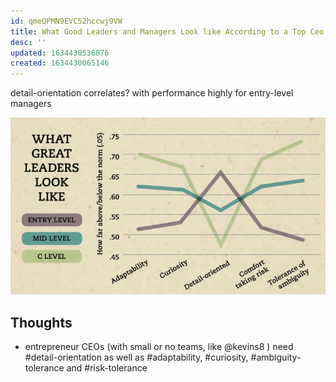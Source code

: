 ```yaml
---
id: qmeQPMN9EVC52hccwj9VW
title: What Good Leaders and Managers Look like According to a Top Ceo of 14 Years
desc: ''
updated: 1634430536876
created: 1634430065146
---
```


detail-orientation correlates? with performance highly for entry-level managers

![](/assets/images/2021-10-16-17-21-45.png)

## Thoughts

- entrepreneur CEOs (with small or no teams, like @kevins8 ) need #detail-orientation as well as #adaptability, #curiosity, #ambiguity-tolerance and #risk-tolerance